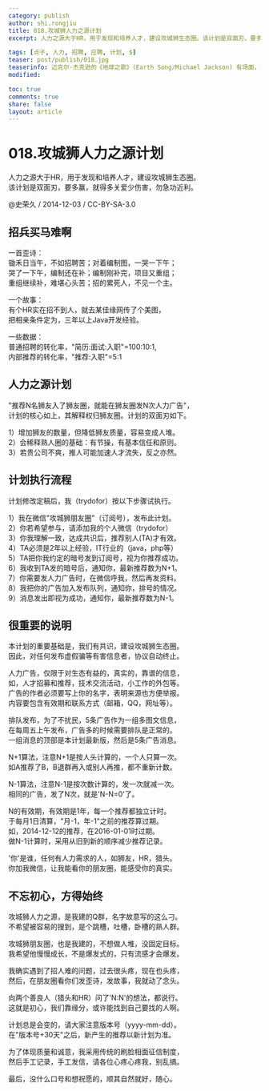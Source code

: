 ```yaml
---
category: publish
author: shi.rongjiu
title: 018.攻城狮人力之源计划
excerpt: 人力之源大于HR，用于发现和培养人才，建设攻城狮生态圈。该计划是双面刃，要多赢，则需多关爱少伤害，勿急功近利。

tags: [点子, 人力, 招聘, 应聘, 计划, $]
teaser: post/publish/018.jpg
teaserinfo: 迈克尔·杰克逊的《地球之歌》(Earth Song/Michael Jackson) 有场面，有力度、有情感，有震撼，上帝也喜欢。
modified: 

toc: true
comments: true
share: false
layout: article
---
```


# 018.攻城狮人力之源计划

人力之源大于HR，用于发现和培养人才，建设攻城狮生态圈。  
该计划是双面刃，要多赢，就得多关爱少伤害，勿急功近利。

@史荣久 / 2014-12-03 / CC-BY-SA-3.0 

## 招兵买马难啊

一首歪诗：  
锄禾日当午，不如招聘苦；对着编制图，一哭一下午；  
哭了一下午，编制还在补；编制刚补完，项目又重组；  
重组继续补，难堪心头苦；招的累死人，不见一个主。  

一个故事：  
有个HR实在招不到人，就去某佳缘网传了个美图，  
把相亲条件定为，三年以上Java开发经验。

一些数据：  
普通招聘的转化率，"简历:面试:入职"=100:10:1,  
内部推荐的转化率，"推荐:入职"=5:1

## 人力之源计划

"推荐N名狮友入了狮友圈，就能在狮友圈发N次人力广告"，  
计划的核心如上，其解释权归狮友圈。计划的双面刃如下。  

1）增加狮友的数量，但降低狮友质量，容易变成人堆。  
2）会稀释熟人圈的基础：有节操，有基本信任和原则。  
3）若贵公司不爽，推人可能加速人才流失，反之亦然。  

## 计划执行流程

计划修改定稿后，我（trydofor）按以下步骤试执行。  

1）我在微信"攻城狮朋友圈"（订阅号），发布此计划。  
2）你若希望参与，请添加我的个人微信（trydofor）  
3）你我理解一致，达成共识后，推荐别人(TA)才有效。  
4）TA必须是2年以上经验，IT行业的（java，php等）  
5）TA把你我约定的暗号发到订阅号，视为你推荐成功。  
6）我收到TA发的暗号后，通知你，最新推荐数为N+1。  
7）你需要发人力广告时，在微信呼我，然后再发资料。  
8）我把你的广告加入发布队列，通知你，排号的情况。  
9）消息发出即视为成功，通知你，最新推荐数为N-1。  

## 很重要的说明

本计划的重要基础是，我们有共识，建设攻城狮生态圈。  
因此，对任何发布虚假骗等有害信息者，协议自动终止。

人力广告，仅限于对生态有益的，真实的，靠谱的信息，  
如，人才招募和推荐，技术交流活动，小工作的外包等。  
广告的作者必须要写上你的名字，表明来源也方便举报。  
内容要包含有效期和联系方式（邮箱，QQ，网址等）。

排队发布，为了不扰民，5条广告作为一组多图文信息，  
在每周五上午发布，广告多的时候需要排队是正常的。  
一组消息的顶部是本计划最新版，然后是5条广告消息。

N+1算法，注意N+1是按人头计算的，一个人只算一次。  
如A推荐了B，B退群再入或别人再推，都不重新计数。  

N-1算法，注意N-1是按次数计算的，发一次就减一次。  
相同的广告，发了N次，就是'N-N=0'了。

N的有效期，有效期是1年，每一个推荐都独立计时。  
于每月1日清算，"月-1，年-1"之前的推荐算过期。  
如，2014-12-12的推荐，在2016-01-01时过期。  
做N-1计算时，采用从旧到新的顺序减少推荐记录。

'你'是谁，任何有人力需求的人，如狮友，HR，猎头。  
你加我微信，让我能看你的朋友圈，能感受你的真实。

## 不忘初心，方得始终

攻城狮人力之源，是我建的Q群，名字故意写的这么刁。  
不希望被容易的搜到，是个跳槽，吐槽，卧槽的熟人群。

攻城狮朋友圈，也是我建的，不想做人堆，没固定目标。  
我希望他慢慢成长，不是爆发式的，只有流感才会爆发。

我确实遇到了招人难的问题，过去很头疼，现在也头疼，  
然后，在朋友圈看你们发歪诗，发故事，我就动了念头。

向两个善良人（猎头和HR）问了'N:N'的想法，都说行。  
这就是初心，我们靠缘分，或许能找到自己要找的人啊。

计划总是会变的，请大家注意版本号（yyyy-mm-dd）。  
在"版本号+30天"之后，新产生的推荐以新计划为准。

为了体现质量和诚意，我采用传统的刷脸相面征信制度，  
然后手工记录，手工发信，请各位心疼心疼我，别乱搞。  

最后，没什么口号和想祝愿的，顺其自然就好，随心。